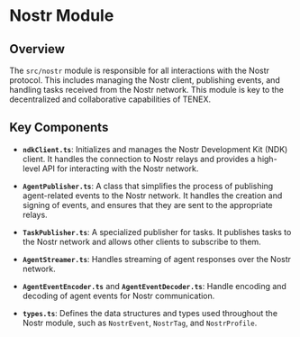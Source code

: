 # Nostr Module

## Overview

The `src/nostr` module is responsible for all interactions with the Nostr protocol. This includes managing the Nostr client, publishing events, and handling tasks received from the Nostr network. This module is key to the decentralized and collaborative capabilities of TENEX.

## Key Components

- **`ndkClient.ts`**: Initializes and manages the Nostr Development Kit (NDK) client. It handles the connection to Nostr relays and provides a high-level API for interacting with the Nostr network.

- **`AgentPublisher.ts`**: A class that simplifies the process of publishing agent-related events to the Nostr network. It handles the creation and signing of events, and ensures that they are sent to the appropriate relays.

- **`TaskPublisher.ts`**: A specialized publisher for tasks. It publishes tasks to the Nostr network and allows other clients to subscribe to them.

- **`AgentStreamer.ts`**: Handles streaming of agent responses over the Nostr network.

- **`AgentEventEncoder.ts`** and **`AgentEventDecoder.ts`**: Handle encoding and decoding of agent events for Nostr communication.

- **`types.ts`**: Defines the data structures and types used throughout the Nostr module, such as `NostrEvent`, `NostrTag`, and `NostrProfile`.
